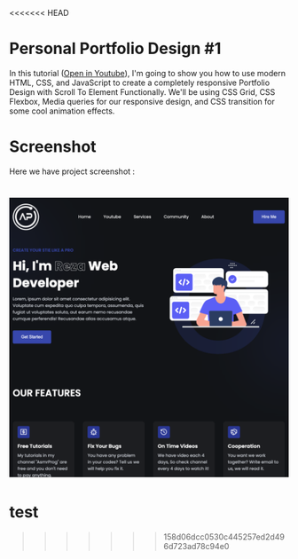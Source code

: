 <<<<<<< HEAD
# Personal Portfolio Design #1
In this tutorial ([Open in Youtube](https://youtu.be/womd8BFIbDY)), I'm going to show you how to use modern HTML, CSS, and JavaScript to create a completely responsive Portfolio Design with Scroll To Element Functionally. We'll be using CSS Grid, CSS Flexbox, Media queries for our responsive design, and CSS  transition for some cool animation effects.

# Screenshot
Here we have project screenshot :

![screenshot](screenshot.png)
=======
# test
>>>>>>> 158d06dcc0530c445257ed2d496d723ad78c94e0
